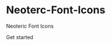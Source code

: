 <link rel="stylesheet" href="css/style.css">

# Neoterc-Font-Icons
Neoteric Font Icons

Get started
<sapn class="ni ni-icon-code icon-s2"></span>
<code>
  <link rel="stylesheet" href="<path>/css/style.css" />
</code>
